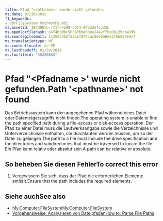 ```yaml
---
title: Pfad "<pathname>' wurde nicht gefunden.
ms.date: 07/20/2015
f1_keywords:
- vbrFileSystem_PathNotFound1
ms.assetid: 184d09ab-771f-4298-bd71-94b33efc325b
ms.openlocfilehash: 84f4b8dbc5636fb9e0bee24a2f7be0b129cb4399
ms.sourcegitcommit: 14355b4b2fe5bcf874cac96d0a9e6376b567e4c7
ms.translationtype: MT
ms.contentlocale: de-DE
ms.lasthandoff: 01/30/2019
ms.locfileid: "55280865"
---
```

# <a name="path-pathname-not-found"></a><span data-ttu-id="99b9c-102">Pfad "\<Pfadname >' wurde nicht gefunden.</span><span class="sxs-lookup"><span data-stu-id="99b9c-102">Path '\<pathname>' not found</span></span>
<span data-ttu-id="99b9c-103">Das Betriebssystem kann den angegebenen Pfad während eines Datei- oder Datenträgerzugriffs nicht finden.</span><span class="sxs-lookup"><span data-stu-id="99b9c-103">The operating system is unable to find the path specified path during a file-access or disk-access operation.</span></span> <span data-ttu-id="99b9c-104">Der Pfad zu einer Datei muss die Laufwerksangabe sowie die Verzeichnisse und Unterverzeichnisse enthalten, die durchlaufen werden müssen, um zu der Datei zu gelangen.</span><span class="sxs-lookup"><span data-stu-id="99b9c-104">The path to a file must include the drive specification and the directories and subdirectories that must be traversed to locate the file.</span></span> <span data-ttu-id="99b9c-105">Ein Pfad kann relativ oder absolut sein.</span><span class="sxs-lookup"><span data-stu-id="99b9c-105">A path can be relative or absolute.</span></span>  
  
## <a name="to-correct-this-error"></a><span data-ttu-id="99b9c-106">So beheben Sie diesen Fehler</span><span class="sxs-lookup"><span data-stu-id="99b9c-106">To correct this error</span></span>  
  
1.  <span data-ttu-id="99b9c-107">Vergewissern Sie sich, dass der Pfad die erforderlichen Elemente enthält.</span><span class="sxs-lookup"><span data-stu-id="99b9c-107">Ensure that the path includes the required elements.</span></span>  
  
## <a name="see-also"></a><span data-ttu-id="99b9c-108">Siehe auch</span><span class="sxs-lookup"><span data-stu-id="99b9c-108">See also</span></span>
- [<span data-ttu-id="99b9c-109">My.Computer.FileSystem</span><span class="sxs-lookup"><span data-stu-id="99b9c-109">My.Computer.FileSystem</span></span>](xref:Microsoft.VisualBasic.FileIO.FileSystem)
- [<span data-ttu-id="99b9c-110">Vorgehensweise: Analysieren von Dateipfaden</span><span class="sxs-lookup"><span data-stu-id="99b9c-110">How to: Parse File Paths</span></span>](../../visual-basic/developing-apps/programming/drives-directories-files/how-to-parse-file-paths.md)
